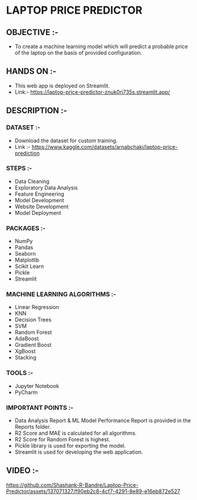 # LAPTOP PRICE PREDICTOR

## OBJECTIVE :- 

* To create a machine learning model which will predict a probable price of the laptop on the basis of provided configuration.

## HANDS ON :- 

* This web app is deployed on Streamlit.
* Link:- https://laptop-price-predictor-znuk0ri735s.streamlit.app/

## DESCRIPTION :- 

### DATASET :- 

* Download the dataset for custom training.
* Link :- https://www.kaggle.com/datasets/arnabchaki/laptop-price-prediction

### STEPS :- 

* Data Cleaning
* Exploratory Data Analysis
* Feature Engineering
* Model Development
* Website Development
* Model Deployment

### PACKAGES :-

* NumPy
* Pandas
* Seaborn
* Matplotlib
* Scikit Learn
* Pickle
* Streamlit

### MACHINE LEARNING ALGORITHMS :-

* Linear Regression
* KNN
* Decision Trees
* SVM
* Random Forest
* AdaBoost
* Gradient Boost
* XgBoost 
* Stacking 

### TOOLS :-

* Jupyter Notebook
* PyCharm

### IMPORTANT POINTS :-

* Data Analysis Report & ML Model Performance Report is provided in the Reports folder.
* R2 Score and MAE is calculated for all algorithms. 
* R2 Score for Random Forest is highest.
* Pickle library is used for exporting the model.
* Streamlit is used for developing the web application.

## VIDEO :- 

https://github.com/Shashank-R-Bandre/Laptop-Price-Predictor/assets/137071327/f90eb2c8-4cf7-4291-8e89-e16eb872e527 



